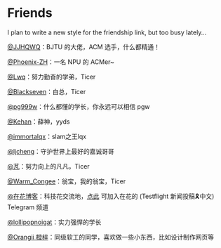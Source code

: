 # Friends

I plan to write a new style for the friendship link, but too busy lately… 

[@JJHQWQ](https://jjhqaq.com/)：BJTU 的大佬，ACM 选手，什么都精通！

[@Phoenix-ZH](http://phoenix-zh.cn/)：一名 NPU 的 ACMer~

[@Lwq](http://lwqqaq.cn/)：努力勤奋的学弟，Ticer

[@Blackseven](https://blackseven.top/)：白总，Ticer

[@pg999w](https://blog.pg999w.top/)：什么都懂的学长，你永远可以相信 pgw

[@Kehan](https://blog.kehan.xyz/)：薛神，yyds

[@immortalqx](https://immortalqx.github.io/)：slam之王lqx

[@ljcheng](https://www.ljcheng.cc/)：守护世界上最好的嘉诚哥哥

[@芃](https://bzpovo.xyz/)：努力向上的凡凡，Ticer

[@Warm_Congee](http://warmcongee.com/)：翁宝，我的翁宝，Ticer

[@在花博客](https://www.vzaihua.com)：科技花交流地，[点此](https://t.me/TestFlightCN) 可加入在花的 (Testflight 新闻投稿🎗中文) Telegram 频道

[@lollipopnoigat](https://www.lollipopnougat.top/)：实力强悍的学长

[@Orangii 橙梓](https://orangii.cn/)：同级软工的同学，喜欢做一些小东西，比如设计制作网页等